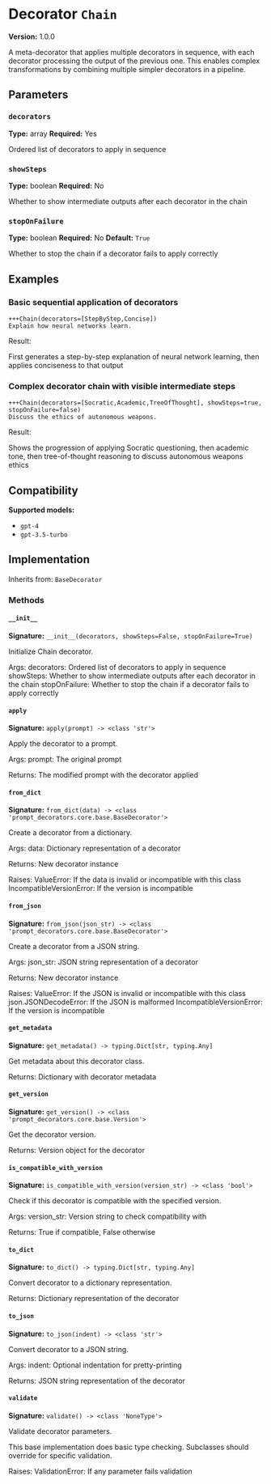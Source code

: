 # Decorator `Chain`

**Version:** 1.0.0

A meta-decorator that applies multiple decorators in sequence, with each decorator processing the output of the previous one. This enables complex transformations by combining multiple simpler decorators in a pipeline.

## Parameters

### `decorators`

**Type:** array
**Required:** Yes

Ordered list of decorators to apply in sequence

### `showSteps`

**Type:** boolean
**Required:** No

Whether to show intermediate outputs after each decorator in the chain

### `stopOnFailure`

**Type:** boolean
**Required:** No
**Default:** `True`

Whether to stop the chain if a decorator fails to apply correctly

## Examples

### Basic sequential application of decorators

```
+++Chain(decorators=[StepByStep,Concise])
Explain how neural networks learn.
```

Result:

First generates a step-by-step explanation of neural network learning, then applies conciseness to that output

### Complex decorator chain with visible intermediate steps

```
+++Chain(decorators=[Socratic,Academic,TreeOfThought], showSteps=true, stopOnFailure=false)
Discuss the ethics of autonomous weapons.
```

Result:

Shows the progression of applying Socratic questioning, then academic tone, then tree-of-thought reasoning to discuss autonomous weapons ethics

## Compatibility

**Supported models:**

- `gpt-4`
- `gpt-3.5-turbo`

## Implementation

Inherits from: `BaseDecorator`

### Methods

#### `__init__`

**Signature:** `__init__(decorators, showSteps=False, stopOnFailure=True)`

Initialize Chain decorator.

Args:
    decorators: Ordered list of decorators to apply in sequence
    showSteps: Whether to show intermediate outputs after each decorator in the chain
    stopOnFailure: Whether to stop the chain if a decorator fails to apply correctly

#### `apply`

**Signature:** `apply(prompt) -> <class 'str'>`

Apply the decorator to a prompt.

Args:
    prompt: The original prompt

Returns:
    The modified prompt with the decorator applied

#### `from_dict`

**Signature:** `from_dict(data) -> <class 'prompt_decorators.core.base.BaseDecorator'>`

Create a decorator from a dictionary.

Args:
    data: Dictionary representation of a decorator

Returns:
    New decorator instance

Raises:
    ValueError: If the data is invalid or incompatible with this class
    IncompatibleVersionError: If the version is incompatible

#### `from_json`

**Signature:** `from_json(json_str) -> <class 'prompt_decorators.core.base.BaseDecorator'>`

Create a decorator from a JSON string.

Args:
    json_str: JSON string representation of a decorator

Returns:
    New decorator instance

Raises:
    ValueError: If the JSON is invalid or incompatible with this class
    json.JSONDecodeError: If the JSON is malformed
    IncompatibleVersionError: If the version is incompatible

#### `get_metadata`

**Signature:** `get_metadata() -> typing.Dict[str, typing.Any]`

Get metadata about this decorator class.

Returns:
    Dictionary with decorator metadata

#### `get_version`

**Signature:** `get_version() -> <class 'prompt_decorators.core.base.Version'>`

Get the decorator version.

Returns:
    Version object for the decorator

#### `is_compatible_with_version`

**Signature:** `is_compatible_with_version(version_str) -> <class 'bool'>`

Check if this decorator is compatible with the specified version.

Args:
    version_str: Version string to check compatibility with

Returns:
    True if compatible, False otherwise

#### `to_dict`

**Signature:** `to_dict() -> typing.Dict[str, typing.Any]`

Convert decorator to a dictionary representation.

Returns:
    Dictionary representation of the decorator

#### `to_json`

**Signature:** `to_json(indent) -> <class 'str'>`

Convert decorator to a JSON string.

Args:
    indent: Optional indentation for pretty-printing

Returns:
    JSON string representation of the decorator

#### `validate`

**Signature:** `validate() -> <class 'NoneType'>`

Validate decorator parameters.

This base implementation does basic type checking.
Subclasses should override for specific validation.

Raises:
    ValidationError: If any parameter fails validation
